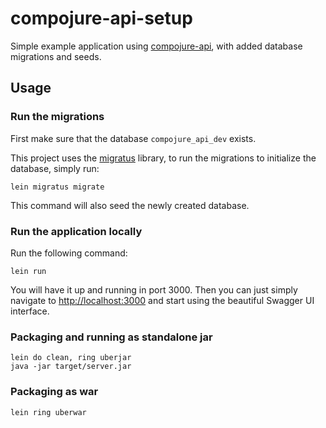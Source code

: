 # compojure-api-setup

Simple example application using [compojure-api](https://github.com/metosin/compojure-api), with added database migrations and seeds.

## Usage

### Run the migrations

First make sure that the database ```compojure_api_dev``` exists.

This project uses the [migratus](https://github.com/yogthos/migratus) library, to run the migrations to initialize the database, simply run:

```
lein migratus migrate
```

This command will also seed the newly created database.

### Run the application locally

Run the following command:

```
lein run
```

You will have it up and running in port 3000. Then you can just simply navigate to [http://localhost:3000](http://localhost:3000) and start using the beautiful Swagger UI interface.

### Packaging and running as standalone jar

```
lein do clean, ring uberjar
java -jar target/server.jar
```

### Packaging as war

```
lein ring uberwar
```

